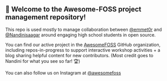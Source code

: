 ## 👋 Welcome to the Awesome-FOSS project management repository!

This repo is used mostly to manage collaboration between [@emmet0r](https://github.com/emmet0r) and [@Nandinisaagar](https://github.com/Nandinisaagar) around engaging high school students in open source. 

You can find our active project in the [AwesomeFOSS](https://github.com/awesomefoss) GitHub organization, including repos-in-progress to support interactive workshop activities + a blog sharing helpful content for new contributors. (Most credit goes to Nandini for what you see so far! 🏆)

You can also follow us on Instagram at [@awesomefoss](https://www.instagram.com/awesomefoss/)

